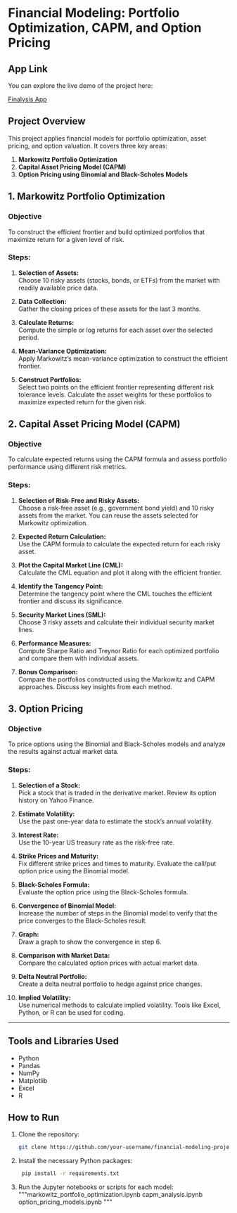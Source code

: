 # Financial Modeling: Portfolio Optimization, CAPM, and Option Pricing

## App Link
You can explore the live demo of the project here:

[Finalysis App](https://finalysis.streamlit.app/)

## Project Overview
This project applies financial models for portfolio optimization, asset pricing, and option valuation. It covers three key areas:
1. **Markowitz Portfolio Optimization**
2. **Capital Asset Pricing Model (CAPM)**
3. **Option Pricing using Binomial and Black-Scholes Models**

## 1. Markowitz Portfolio Optimization

### Objective
To construct the efficient frontier and build optimized portfolios that maximize return for a given level of risk.

### Steps:
1. **Selection of Assets:**  
   Choose 10 risky assets (stocks, bonds, or ETFs) from the market with readily available price data.
   
2. **Data Collection:**  
   Gather the closing prices of these assets for the last 3 months.
   
3. **Calculate Returns:**  
   Compute the simple or log returns for each asset over the selected period.
   
4. **Mean-Variance Optimization:**  
   Apply Markowitz’s mean-variance optimization to construct the efficient frontier.
   
5. **Construct Portfolios:**  
   Select two points on the efficient frontier representing different risk tolerance levels. Calculate the asset weights for these portfolios to maximize expected return for the given risk.

## 2. Capital Asset Pricing Model (CAPM)

### Objective
To calculate expected returns using the CAPM formula and assess portfolio performance using different risk metrics.

### Steps:
1. **Selection of Risk-Free and Risky Assets:**  
   Choose a risk-free asset (e.g., government bond yield) and 10 risky assets from the market. You can reuse the assets selected for Markowitz optimization.

2. **Expected Return Calculation:**  
   Use the CAPM formula to calculate the expected return for each risky asset.

3. **Plot the Capital Market Line (CML):**  
   Calculate the CML equation and plot it along with the efficient frontier.

4. **Identify the Tangency Point:**  
   Determine the tangency point where the CML touches the efficient frontier and discuss its significance.

5. **Security Market Lines (SML):**  
   Choose 3 risky assets and calculate their individual security market lines.

6. **Performance Measures:**  
   Compute Sharpe Ratio and Treynor Ratio for each optimized portfolio and compare them with individual assets.

7. **Bonus Comparison:**  
   Compare the portfolios constructed using the Markowitz and CAPM approaches. Discuss key insights from each method.

## 3. Option Pricing

### Objective
To price options using the Binomial and Black-Scholes models and analyze the results against actual market data.

### Steps:
1. **Selection of a Stock:**  
   Pick a stock that is traded in the derivative market. Review its option history on Yahoo Finance.

2. **Estimate Volatility:**  
   Use the past one-year data to estimate the stock’s annual volatility.

3. **Interest Rate:**  
   Use the 10-year US treasury rate as the risk-free rate.

4. **Strike Prices and Maturity:**  
   Fix different strike prices and times to maturity. Evaluate the call/put option price using the Binomial model.

5. **Black-Scholes Formula:**  
   Evaluate the option price using the Black-Scholes formula.

6. **Convergence of Binomial Model:**  
   Increase the number of steps in the Binomial model to verify that the price converges to the Black-Scholes result.

7. **Graph:**  
   Draw a graph to show the convergence in step 6.

8. **Comparison with Market Data:**  
   Compare the calculated option prices with actual market data.

9. **Delta Neutral Portfolio:**  
   Create a delta neutral portfolio to hedge against price changes.

10. **Implied Volatility:**  
    Use numerical methods to calculate implied volatility. Tools like Excel, Python, or R can be used for coding.

---

## Tools and Libraries Used
- Python
- Pandas
- NumPy
- Matplotlib
- Excel
- R

## How to Run
1. Clone the repository:  
   ```bash
   git clone https://github.com/your-username/financial-modeling-project.git
2. Install the necessary Python packages:
   ```bash
    pip install -r requirements.txt
3. Run the Jupyter notebooks or scripts for each model:
     """markowitz_portfolio_optimization.ipynb
        capm_analysis.ipynb
        option_pricing_models.ipynb """


